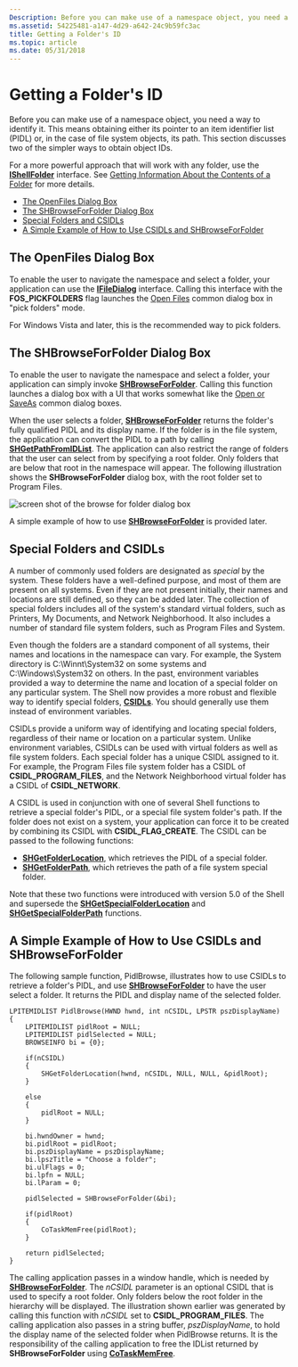 ```yaml
---
Description: Before you can make use of a namespace object, you need a way to identify it.
ms.assetid: 54225481-a147-4d29-a642-24c9b59fc3ac
title: Getting a Folder's ID
ms.topic: article
ms.date: 05/31/2018
---
```


# Getting a Folder's ID

Before you can make use of a namespace object, you need a way to identify it. This means obtaining either its pointer to an item identifier list (PIDL) or, in the case of file system objects, its path. This section discusses two of the simpler ways to obtain object IDs.

For a more powerful approach that will work with any folder, use the [**IShellFolder**](/windows/win32/api/shobjidl_core/nn-shobjidl_core-ishellfolder) interface. See [Getting Information About the Contents of a Folder](folder-info.md) for more details.

-   [The OpenFiles Dialog Box](#the-openfiles-dialog-box)
-   [The SHBrowseForFolder Dialog Box](#the-shbrowseforfolder-dialog-box)
-   [Special Folders and CSIDLs](#special-folders-and-csidls)
-   [A Simple Example of How to Use CSIDLs and SHBrowseForFolder](#a-simple-example-of-how-to-use-csidls-and-shbrowseforfolder)

## The OpenFiles Dialog Box

To enable the user to navigate the namespace and select a folder, your application can use the [**IFileDialog**](/windows/win32/api/shobjidl_core/nn-shobjidl_core-ifiledialog) interface. Calling this interface with the **FOS\_PICKFOLDERS** flag launches the [Open Files](../dlgbox/open-and-save-as-dialog-boxes.md) common dialog box in "pick folders" mode.

For Windows Vista and later, this is the recommended way to pick folders.

## The SHBrowseForFolder Dialog Box

To enable the user to navigate the namespace and select a folder, your application can simply invoke [**SHBrowseForFolder**](/windows/desktop/api/shlobj_core/nf-shlobj_core-shbrowseforfoldera). Calling this function launches a dialog box with a UI that works somewhat like the [Open or SaveAs](../dlgbox/open-and-save-as-dialog-boxes.md) common dialog boxes.

When the user selects a folder, [**SHBrowseForFolder**](/windows/desktop/api/shlobj_core/nf-shlobj_core-shbrowseforfoldera) returns the folder's fully qualified PIDL and its display name. If the folder is in the file system, the application can convert the PIDL to a path by calling [**SHGetPathFromIDList**](/windows/desktop/api/shlobj_core/nf-shlobj_core-shgetpathfromidlista). The application can also restrict the range of folders that the user can select from by specifying a root folder. Only folders that are below that root in the namespace will appear. The following illustration shows the **SHBrowseForFolder** dialog box, with the root folder set to Program Files.

![screen shot of the browse for folder dialog box](images/shell1.png)

A simple example of how to use [**SHBrowseForFolder**](/windows/desktop/api/shlobj_core/nf-shlobj_core-shbrowseforfoldera) is provided later.

## Special Folders and CSIDLs

A number of commonly used folders are designated as *special* by the system. These folders have a well-defined purpose, and most of them are present on all systems. Even if they are not present initially, their names and locations are still defined, so they can be added later. The collection of special folders includes all of the system's standard virtual folders, such as Printers, My Documents, and Network Neighborhood. It also includes a number of standard file system folders, such as Program Files and System.

Even though the folders are a standard component of all systems, their names and locations in the namespace can vary. For example, the System directory is C:\\Winnt\\System32 on some systems and C:\\Windows\\System32 on others. In the past, environment variables provided a way to determine the name and location of a special folder on any particular system. The Shell now provides a more robust and flexible way to identify special folders, [**CSIDLs**](csidl.md). You should generally use them instead of environment variables.

CSIDLs provide a uniform way of identifying and locating special folders, regardless of their name or location on a particular system. Unlike environment variables, CSIDLs can be used with virtual folders as well as file system folders. Each special folder has a unique CSIDL assigned to it. For example, the Program Files file system folder has a CSIDL of **CSIDL\_PROGRAM\_FILES**, and the Network Neighborhood virtual folder has a CSIDL of **CSIDL\_NETWORK**.

A CSIDL is used in conjunction with one of several Shell functions to retrieve a special folder's PIDL, or a special file system folder's path. If the folder does not exist on a system, your application can force it to be created by combining its CSIDL with **CSIDL\_FLAG\_CREATE**. The CSIDL can be passed to the following functions:

-   [**SHGetFolderLocation**](/windows/desktop/api/shlobj_core/nf-shlobj_core-shgetfolderlocation), which retrieves the PIDL of a special folder.
-   [**SHGetFolderPath**](/windows/desktop/api/shlobj_core/nf-shlobj_core-shgetfolderpatha), which retrieves the path of a file system special folder.

Note that these two functions were introduced with version 5.0 of the Shell and supersede the [**SHGetSpecialFolderLocation**](/windows/desktop/api/shlobj_core/nf-shlobj_core-shgetspecialfolderlocation) and [**SHGetSpecialFolderPath**](/windows/desktop/api/shlobj_core/nf-shlobj_core-shgetspecialfolderpatha) functions.

## A Simple Example of How to Use CSIDLs and SHBrowseForFolder

The following sample function, PidlBrowse, illustrates how to use CSIDLs to retrieve a folder's PIDL, and use [**SHBrowseForFolder**](/windows/desktop/api/shlobj_core/nf-shlobj_core-shbrowseforfoldera) to have the user select a folder. It returns the PIDL and display name of the selected folder.


```
LPITEMIDLIST PidlBrowse(HWND hwnd, int nCSIDL, LPSTR pszDisplayName)
{
    LPITEMIDLIST pidlRoot = NULL;
    LPITEMIDLIST pidlSelected = NULL;
    BROWSEINFO bi = {0};

    if(nCSIDL)
    {
        SHGetFolderLocation(hwnd, nCSIDL, NULL, NULL, &pidlRoot);
    }

    else
    {
        pidlRoot = NULL;
    }

    bi.hwndOwner = hwnd;
    bi.pidlRoot = pidlRoot;
    bi.pszDisplayName = pszDisplayName;
    bi.lpszTitle = "Choose a folder";
    bi.ulFlags = 0;
    bi.lpfn = NULL;
    bi.lParam = 0;

    pidlSelected = SHBrowseForFolder(&bi);

    if(pidlRoot)
    {
        CoTaskMemFree(pidlRoot);
    }

    return pidlSelected;
}
```



The calling application passes in a window handle, which is needed by [**SHBrowseForFolder**](/windows/desktop/api/shlobj_core/nf-shlobj_core-shbrowseforfoldera). The *nCSIDL* parameter is an optional CSIDL that is used to specify a root folder. Only folders below the root folder in the hierarchy will be displayed. The illustration shown earlier was generated by calling this function with *nCSIDL* set to **CSIDL\_PROGRAM\_FILES**. The calling application also passes in a string buffer, *pszDisplayName*, to hold the display name of the selected folder when PidlBrowse returns. It is the responsibility of the calling application to free the IDList returned by **SHBrowseForFolder** using [**CoTaskMemFree**](/windows/win32/api/combaseapi/nf-combaseapi-cotaskmemfree).

 

 